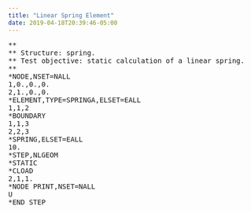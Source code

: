 ```yaml
---
title: "Linear Spring Element"
date: 2019-04-18T20:39:46-05:00
---
```


<pre>
**
** Structure: spring.
** Test objective: static calculation of a linear spring.
**
*NODE,NSET=NALL
1,0.,0.,0.
2,1.,0.,0.
*ELEMENT,TYPE=SPRINGA,ELSET=EALL
1,1,2
*BOUNDARY
1,1,3
2,2,3
*SPRING,ELSET=EALL
10.
*STEP,NLGEOM
*STATIC
*CLOAD
2,1,1.
*NODE PRINT,NSET=NALL
U
*END STEP
</pre>